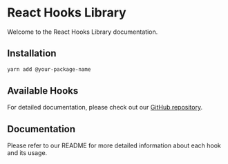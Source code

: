 # React Hooks Library

Welcome to the React Hooks Library documentation.

## Installation

```bash
yarn add @your-package-name
```

## Available Hooks

For detailed documentation, please check out our [GitHub repository](https://github.com/your-username/hooks).

## Documentation

Please refer to our README for more detailed information about each hook and its usage. 
